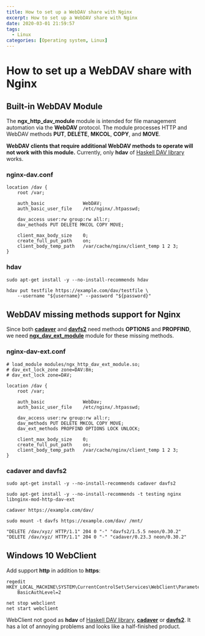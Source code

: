 ```yaml
---
title: How to set up a WebDAV share with Nginx
excerpt: How to set up a WebDAV share with Nginx
date: 2020-03-01 21:59:57
tags:
  - Linux
categories: [Operating system, Linux]
---
```


# How to set up a WebDAV share with Nginx

## Built-in WebDAV Module

The **ngx\_http\_dav\_module** module is intended for file management automation via the **WebDAV** protocol. The module processes HTTP and WebDAV methods **PUT**, **DELETE**, **MKCOL**, **COPY**, and **MOVE**.

**WebDAV clients that require additional WebDAV methods to operate will not work with this module.** Currently, only **hdav** of [Haskell DAV library](https://salsa.debian.org/clint/DAV) works.

### nginx-dav.conf

```nginx
location /dav {
    root /var;

    auth_basic              WebDAV;
    auth_basic_user_file    /etc/nginx/.htpasswd;

    dav_access user:rw group:rw all:r;
    dav_methods PUT DELETE MKCOL COPY MOVE;

    client_max_body_size    0;
    create_full_put_path    on;
    client_body_temp_path   /var/cache/nginx/client_temp 1 2 3;
}
```

### hdav

```shell
sudo apt-get install -y --no-install-recommends hdav

hdav put testfile https://example.com/dav/testfile \
    --username "${username}" --password "${password}"
```

## WebDAV missing methods support for Nginx

Since both [**cadaver**](http://www.webdav.org/cadaver/) and [**davfs2**](http://savannah.nongnu.org/projects/davfs2) need methods **OPTIONS** and **PROPFIND**, we need [**ngx\_dav\_ext\_module**](https://github.com/arut/nginx-dav-ext-module) module for these missing methods.

### nginx-dav-ext.conf

```nginx
# load_module modules/ngx_http_dav_ext_module.so;
# dav_ext_lock_zone zone=DAV:8m;
# dav_ext_lock zone=DAV;

location /dav {
    root /var;

    auth_basic              WebDav;
    auth_basic_user_file    /etc/nginx/.htpasswd;

    dav_access user:rw group:rw all:r;
    dav_methods PUT DELETE MKCOL COPY MOVE;
    dav_ext_methods PROPFIND OPTIONS LOCK UNLOCK;

    client_max_body_size    0;
    create_full_put_path    on;
    client_body_temp_path   /var/cache/nginx/client_temp 1 2 3;
}
```

### cadaver and davfs2

```shell
sudo apt-get install -y --no-install-recommends cadaver davfs2

sudo apt-get install -y --no-install-recommends -t testing nginx libnginx-mod-http-dav-ext

cadaver https://example.com/dav/

sudo mount -t davfs https://example.com/dav/ /mnt/

"DELETE /dav/xyz/ HTTP/1.1" 204 0 "-" "davfs2/1.5.5 neon/0.30.2"
"DELETE /dav/xyz/ HTTP/1.1" 204 0 "-" "cadaver/0.23.3 neon/0.30.2"
```

## Windows 10 WebClient

Add support **http** in addition to **https**:

```
regedit HKEY_LOCAL_MACHINE\SYSTEM\CurrentControlSet\Services\WebClient\Parameters
    BasicAuthLevel=2

net stop webclient
net start webclient
```

WebClient not good as **hdav** of [Haskell DAV library](https://salsa.debian.org/clint/DAV), [**cadaver**](http://www.webdav.org/cadaver/) or [**davfs2**](http://savannah.nongnu.org/projects/davfs2). It has a lot of annoying problems and looks like a half-finished product.
